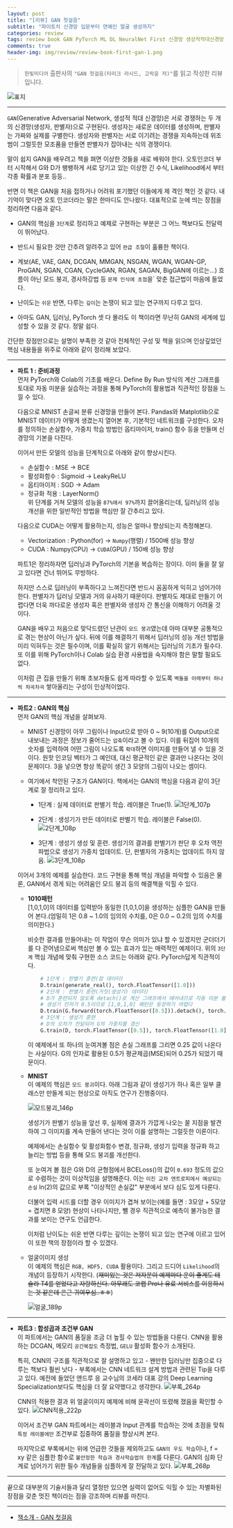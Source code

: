```yaml
---  
layout: post  
title: "[리뷰] GAN 첫걸음"  
subtitle: "파이토치 신경망 입문부터 연예인 얼굴 생성까지"  
categories: review  
tags: review book GAN PyTorch ML DL NeuralNet First 신경망 생성적적대신경망  
comments: true  
header-img: img/review/review-book-first-gan-1.png
---  
```

  
> `한빛미디어` 출판사의 `"GAN 첫걸음(타리크 라시드, 고락윤 저)"`를 읽고 작성한 리뷰입니다.  

![표지](https://telegeam.github.io/assets/img/review/review-book-first-gan-1.png)  

---
`GAN`(Generative Adversarial Network, 생성적 적대 신경망)은 서로 경쟁하는 두 개의 신경망(생성자, 판별자)으로 구현된다. 생성자는 새로운 데이터를 생성하며, 판별자는 가짜와 실제를 구별한다. 생성자와 판별자는 서로 이기려는 경쟁을 지속하는데 위조범이 그럴듯한 모조품을 만들면 판별자가 잡아내는 식의 경쟁이다.

말이 쉽지 GAN을 배우려고 책을 펴면 이상한 것들을 새로 배워야 한다. 오토인코더 부터 시작해서 G와 D가 팽팽하게 서로 당기고 있는 이상한 긴 수식, Likelihood에서 부터 각종 확률과 분포 등등..

반면 이 책은 GAN을 처음 접하거나 어려워 포기했던 이들에게 제 격인 책인 것 같다. 내 기억이 맞다면 오토 인코더라는 말은 한마디도 안나왔다. 대표적으로 눈에 띄는 장점을 정리하면 다음과 같다.

* GAN의 핵심을 `3단계`로 정리하고 예제로 구현하는 부분은 그 어느 책보다도 전달력이 뛰어났다. 

* 반드시 필요한 것만 간추려 알려주고 있어 `완급 조절`이 훌륭한 책이다.

* 계보(AE, VAE, GAN, DCGAN, MMGAN, NSGAN, WGAN, WGAN-GP, ProGAN, SGAN, CGAN, CycleGAN, RGAN, SAGAN, BigGAN에 이르는...) 흐름이 아닌 모드 붕괴, 경사하강법 등 `문제 인식에 초점`을` 맞춘 접근법이 마음에 들었다.

* 난이도는 `쉬운` 반면, 다루는 `깊이`는 논쟁이 되고 있는 연구까지 다루고 있다.

* 아마도 GAN, 딥러닝, PyTorch 셋 다 몰라도 이 책이라면 무난히 GAN의 세계에 입성할 수 있을 것 같다. 정말 쉽다.

간단한 장점만으로는 설명이 부족한 것 같아 전체적인 구성 및 책을 읽으며 인상깊었던 핵심 내용들을 위주로 아래와 같이 정리해 보았다. 

---

* __파트 1 : 준비과정__  
  먼저 PyTorch와 Colab의 기초를 배운다. Define By Run 방식의 계산 그래프를 토대로 자동 미분을 실습하는 과정을 통해 PyTorch의 활용법과 직관적인 장점을 느낄 수 있다. 

  다음으로 MNIST 손글씨 분류 신경망을 만들어 본다. Pandas와 Matplotlib으로 MNIST 데이터가 어떻게 생겼는지 열어본 후, 기본적인 네트워크를 구성한다. 오차를 정의하는 손실함수, 가중치 학습 방법인 옵티마이저, train() 함수 등을 만들며 신경망의 기본을 다진다. 

  이어서 만든 모델의 성능을 단계적으로 아래와 같이 향상시킨다.
  + 손실함수 : MSE -> BCE  
  + 활성화함수 : Sigmoid -> LeakyReLU  
  + 옵티마이저 : SGD -> Adam  
  + 정규화 적용 : LayerNorm()  
  위 단계를 거쳐 모델의 성능을 `87%에서 97%`까지 끌어올리는데, 딥러닝의 성능 개선을 위한 일반적인 방법을 핵심만 잘 간추리고 있다.

  다음으로 CUDA는 어떻게 활용하는지, 성능은 얼마나 향상되는지 측정해본다. 
  + Vectorization : Python(for) -> `Numpy`(행렬) / 1500배 성능 향상
  + CUDA : Numpy(CPU) -> `CUDA`(GPU) / 150배 성능 향상

  파트1은 정리하자면 딥러닝과 PyTorch의 기본을 복습하는 장이다. 이미 둘을 잘 알고 있다면 건너 뛰어도 무방하다. 
  
  하지만 스스로 딥러닝이 부족하다고 느껴진다면 반드시 꼼꼼하게 익히고 넘어가야 한다. 판별자가 딥러닝 모델과 거의 유사하기 때문이다. 판별자도 제대로 만들기 어렵다면 더욱 까다로운 생성자 혹은 판별자와 생성자 간 통신을 이해하기 어려울 것이다.

  GAN을 배우고 처음으로 맞닥드렸던 난관이 `모드 붕괴`였는데 아마 대부분 공통적으로 겪는 현상이 아닌가 싶다. 뒤에 이를 해결하기 위해서 딥러닝의 성능 개선 방법을 미리 익혀두는 것은 필수이며, 이를 확실히 알기 위해서는 딥러닝의 기초가 필수다. 또 이를 위해 PyTorch이나 Colab 실습 환경 사용법을 숙지해야 함은 말할 필요도 없다. 

  이처럼 큰 집을 만들기 위해 초보자들도 쉽게 따라할 수 있도록 `벽돌을 아래부터 하나씩 차곡차곡` 쌓아올리는 구성이 인상적이었다.

---

* __파트2 : GAN의 핵심__  
  먼저 GAN의 핵심 개념을 살펴보자.
  + MNIST 신경망이 아무 그림이나 Input으로 받아 0 ~ 9(10개)를 Output으로 내보내는 과정은 정보가 줄어드는 `압축`이라고 볼 수 있다. 이를 뒤집어 10개의 숫자를 입력하여 어떤 그림이 나오도록 `확대`하면 이미지를 만들어 낼 수 있을 것이다. 원핫 인코딩 벡터가 그 예인데, 대신 평균적인 같은 결과만 나온다는 것이 문제이다. 3을 넣으면 항상 똑같이 생긴 3 모양의 그림이 나오는 셈이다. 

  + 여기에서 착안된 구조가 GAN이다. 책에서는 GAN의 핵심을 다음과 같이 3단계로 잘 정리하고 있다.
    - 1단계 : 실제 데이터로 판별기 학습. 레이블은 True(1).
      ![1단계_107p](https://telegeam.github.io/assets/img/review/review-book-first-gan-2.png)  

    - 2단계 : 생성기가 만든 데이터로 판별기 학습. 레이블은 False(0).
      ![2단계_108p](https://telegeam.github.io/assets/img/review/review-book-first-gan-3.png)  

    - 3단계 : 생성기 생성 및 훈련. 생성기의 결과를 판별기가 판단 후 오차 역전파법으로 생성기 가중치 업데이트. 단, 판별자의 가중치는 업데이트 하지 않음.
      ![3단계_108p](https://telegeam.github.io/assets/img/review/review-book-first-gan-4.png) 

  이어서 3개의 예제를 실습한다. 코드 구현을 통해 핵심 개념을 파악할 수 있음은 물론, GAN에서 겪게 되는 어려움인 모드 붕괴 등의 해결책을 익힐 수 있다.

  + __1010패턴__  
    [1,0,1,0]의 데이터를 입력받아 동일한 [1,0,1,0]을 생성하는 심플한 GAN을 만들어 본다.(엄밀히 1은 0.8 ~ 1.0의 임의의 수치를, 0은 0.0 ~ 0.2의 임의 수치를 의미한다.)
    
    비슷한 결과를 만들어내는 이 작업이 무슨 의미가 있냐 할 수 있겠지만 군더더기를 다 걷어냄으로써 핵심만 볼 수 있는 효과가 있는 매력적인 예제이다. 위의 `3단계` 핵심 개념에 맞춰 구현한 소스 코드는 아래와 같다. PyTorch답게 직관적이다.

    ```python
        # 1단계 : 판별기 훈련(참 데이터)
        D.train(generate_real(), torch.FloatTensor([1.0]))
        # 2단계 : 판별기 훈련(거짓(생성기) 데이터)
        # D가 훈련되지 않도록 detach()로 계산 그래프에서 떼어내므로 자동 미분 불가
        # 생성기 인자가 0.5이므로 [1,0,1,0] 패턴은 등장하기 어렵다
        D.train(G.forward(torch.FloatTensor([0.5])).detach(), torch.FloarTensor([0.0]))
        # 3단계 : 생성기 훈련
        # D의 오차가 전달되어 G의 가중치를 갱신
        G.train(D, torch.FloatTensor([0.5]), torch.FloatTensor([1.0]))
    ```

    이 예제에서 또 하나의 눈여겨볼 점은 손실 그래프를 그리면 0.25 값이 나온다는 사실이다. G의 인자로 활용된 0.5가 평균제곱(MSE)되어 0.25가 되었기 때문이다.
 
  + __MNIST__  
    이 예제의 핵심은 `모드 붕괴`이다. 아래 그림과 같이 생성기가 하나 혹은 일부 클래스만 만들게 되는 현상으로 아직도 연구가 진행중이다. 
     
    ![모드붕괴_146p](https://telegeam.github.io/assets/img/review/review-book-first-gan-5.png)  

    생성기가 판별기 성능을 앞선 후, 실제에 결과가 가깝게 나오는 꿀 지점을 발견하여 그 이미지를 계속 만들어 낸다는 것이 이를 설명하는 그럴듯한 이론이다.

    예제에서는 손실함수 및 활성화함수 변경, 정규화, 생성기 입력을 정규화 하고 늘리는 방법 등을 통해 모드 붕괴를 개선한다.

    또 눈여겨 볼 점은 G와 D의 균형점에서 BCELoss()의 값이 `0.693` 정도의 값으로 수렴하는 것이 이상적임을 설명해준다. 이는 `이진 교차 엔트로피에서 예상되는 손실` ln(2)의 값으로 부록 "이상적인 손실값" 부분에서 보다 심도 있게 다룬다.

    더불어 입력 시드를 더할 경우 이미지가 겹쳐 보이는(예를 들면 : 3모양 + 5모양 = 겹치면 8 모양) 현상이 나타나지만, 뺄 경우 직관적으로 예측이 불가능한 결과를 보이는 연구도 언급한다. 

    이처럼 난이도는 쉬운 반면 다루는 깊이는 논쟁이 되고 있는 연구에 이르고 있어 이 또한 책의 장점이라 할 수 있겠다.

  + 얼굴이미지 생성  
    이 예제의 핵심은 `RGB, HDF5, CUDA` 활용이다. 그리고 드디어 `Likelihood`의 개념이 등장하기 시작한다. (~~재미있는 것은 저자분이 예제마다 운이 좋게도 테슬라 T4를 얻었다고 자랑하신다. 아무래도 코랩 Pro나 유료 서비스를 이용하시는 것 같은데 은근 귀여우심..ㅎㅎ~~)

    ![얼굴_189p](https://telegeam.github.io/assets/img/review/review-book-first-gan-6.png)  

---

* __파트3 : 합성곱과 조건부 GAN__  
  이 파트에서는 GAN의 품질을 조금 더 높힐 수 있는 방법들을 다룬다. CNN을 활용하는 DCGAN, 메모리 `공간복잡도` 측정법, `GELU` 활성화 함수가 소개된다. 
  
  특히, CNN의 구조를 직관적으로 잘 설명하고 있고 - 왠만한 딥러닝만 집중으로 다루는 책보다 훨씬 낫다 - 부록에서는 CNN 네트워크 설계 방법과 관련된 Tip을 다루고 있다. 예전에 들었던 앤드루 응 교수님의 코세라 대표 강의 Deep Learning Specialization보다도 핵심을 더 잘 요약했다고 생각한다.
  ![부록_264p](https://telegeam.github.io/assets/img/review/review-book-first-gan-7.png)  

  CNN의 적용한 결과 위 얼굴이미지 예제에 비해 윤곽선이 또렸해 졌음을 확인할 수 있다.
  ![CNN적용_222p](https://telegeam.github.io/assets/img/review/review-book-first-gan-8.png)  

  이어서 조건부 GAN 파트에서는 레이블과 Input 관계를 학습하는 것에 초점을 맞춰 `특정 레이블에만` 조건부로 집중하여 품질을 향상시켜 본다. 

  마지막으로 부록에서는 위에 언급한 것들을 제외하고도 `GAN의 우도 학습`이나, f = xy 같은 심플한 함수로 `불안정한 학습과 경사학습법의 한계`를 다룬다. GAN의 심화 단계로 넘어가기 위한 필수 개념들을 심플하게 잘 전달하고 있다.
  ![부록_268p](https://telegeam.github.io/assets/img/review/review-book-first-gan-9.png)  

---

끝으로 대부분의 기술서들과 달리 열정만 있으면 실력이 없어도 익힐 수 있는 차별화된 장점을 갖춘 멋진 책이라는 점을 강조하며 리뷰를 마친다. 

---
* [책소개 - GAN 첫걸음](http://www.yes24.com/Product/Goods/97559774?OzSrank=1)

